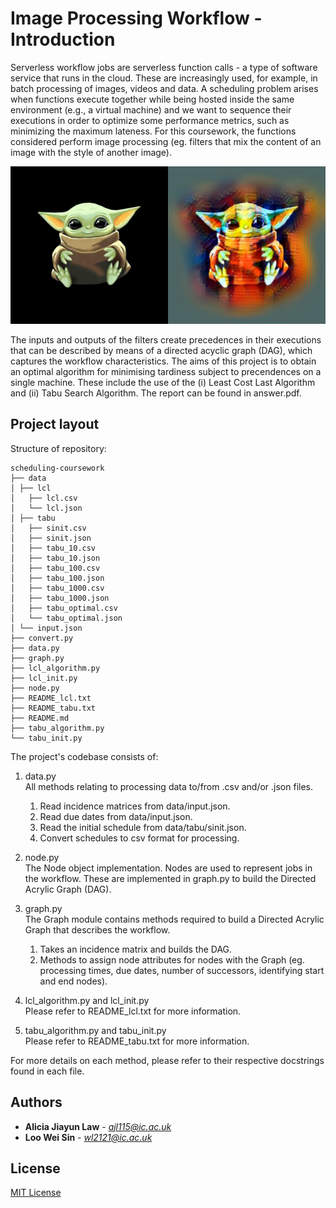 # Image Processing Workflow - Introduction
Serverless workflow jobs are serverless function calls - a type of software service that runs in the cloud. These are increasingly used, for example, in batch processing of images, videos and data. A scheduling problem arises when functions execute together while being hosted inside the same environment (e.g., a virtual machine) and we want to sequence their executions in order to optimize some performance metrics, such as minimizing the maximum lateness. For this coursework, the functions considered perform image processing (eg. filters that mix the content of an image with the style of another image). 

<img src="https://github.com/WeiSin99/scheduling-coursework/blob/main/sample.jpg" width="600">

The inputs and outputs of the filters create precedences in their executions that can be described by means of a directed acyclic graph (DAG), which captures the workflow characteristics. The aims of this project is to obtain an optimal algorithm for minimising tardiness subject to precendences on a single machine. These include the use of the (i) Least Cost Last Algorithm and (ii) Tabu Search Algorithm. The report can be found in answer.pdf.

## Project layout
Structure of repository:
`````
scheduling-coursework
├── data
│ ├── lcl
│   ├── lcl.csv
│   └── lcl.json
│ ├── tabu
│   ├── sinit.csv
│   ├── sinit.json
│   ├── tabu_10.csv
│   ├── tabu_10.json
│   ├── tabu_100.csv
│   ├── tabu_100.json
│   ├── tabu_1000.csv
│   ├── tabu_1000.json
│   ├── tabu_optimal.csv
│   └── tabu_optimal.json
│ └── input.json
├── convert.py
├── data.py
├── graph.py
├── lcl_algorithm.py
├── lcl_init.py
├── node.py
├── README_lcl.txt
├── README_tabu.txt
├── README.md
├── tabu_algorithm.py
└── tabu_init.py
`````

The project's codebase consists of:
1. data.py <br>
    All methods relating to processing data to/from .csv and/or .json files.
    1. Read incidence matrices from data/input.json.
    2. Read due dates from data/input.json.
    3. Read the initial schedule from data/tabu/sinit.json.
    4. Convert schedules to csv format for processing.

2. node.py<br>
    The Node object implementation. Nodes are used to represent jobs in the workflow. 
    These are implemented in graph.py to build the Directed Acrylic Graph (DAG).

3. graph.py<br>
    The Graph module contains methods required to build a Directed Acrylic Graph that describes the workflow.
    1. Takes an incidence matrix and builds the DAG. 
    2. Methods to assign node attributes for nodes with the Graph (eg. processing times, due dates, number of successors, identifying start and end nodes).

4. lcl_algorithm.py and lcl_init.py<br>
    Please refer to README_lcl.txt for more information.

5. tabu_algorithm.py and tabu_init.py<br>
    Please refer to README_tabu.txt for more information.

For more details on each method, please refer to their respective docstrings found in each file.

## Authors

* **Alicia Jiayun Law** - *ajl115@ic.ac.uk*
* **Loo Wei Sin** - *wl2121@ic.ac.uk*

## License
[MIT License](https://choosealicense.com/licenses/mit/)
